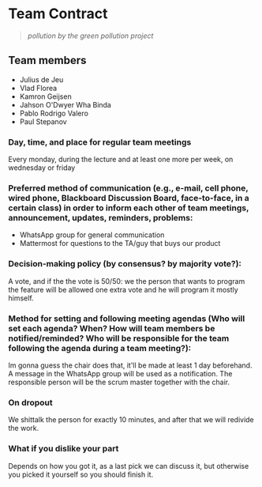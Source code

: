 # Team Contract
> _pollution by the green pollution project_

## Team members
* Julius de Jeu
* Vlad Florea
* Kamron Geijsen
* Jahson O'Dwyer Wha Binda
* Pablo Rodrigo Valero
* Paul Stepanov

### Day, time, and place for regular team meetings
Every monday, during the lecture and at least one more per week, on wednesday or friday

### Preferred method of communication (e.g., e-mail, cell phone, wired phone, Blackboard Discussion Board, face-to-face, in a certain class) in order to inform each other of team meetings, announcement, updates, reminders, problems:
* WhatsApp group for general communication
* Mattermost for questions to the TA/guy that buys our product

### Decision-making policy (by consensus? by majority vote?):
A vote, and if the the vote is 50/50: we the person that wants to program the feature will be allowed one extra vote and he will program it mostly himself.

### Method for setting and following meeting agendas (Who will set each agenda? When? How will team members be notified/reminded? Who will be responsible for the team following the agenda during a team meeting?):
Im gonna guess the chair does that, it'll be made at least 1 day beforehand. A message in the WhatsApp group will be used as a notification. The responsible person will be the scrum master together with the chair.

### On dropout
We shittalk the person for exactly 10 minutes, and after that we will redivide the work.

### What if you dislike your part
Depends on how you got it, as a last pick we can discuss it, but otherwise you picked it yourself so you should finish it. 